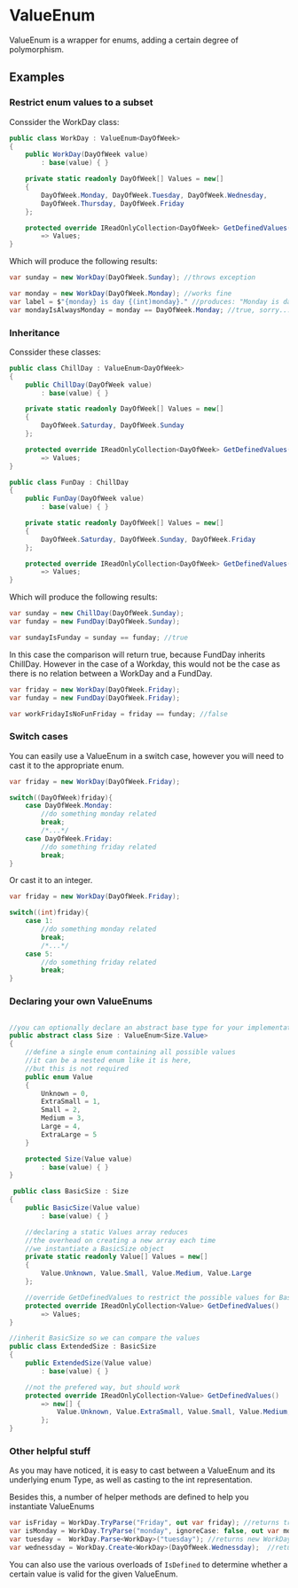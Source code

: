 # ValueEnum

ValueEnum is a wrapper for enums, adding a certain degree of polymorphism.

## Examples

### Restrict enum values to a subset

Conssider the WorkDay class:

```csharp
public class WorkDay : ValueEnum<DayOfWeek>
{
    public WorkDay(DayOfWeek value)
        : base(value) { }

    private static readonly DayOfWeek[] Values = new[]
    {
        DayOfWeek.Monday, DayOfWeek.Tuesday, DayOfWeek.Wednesday,
        DayOfWeek.Thursday, DayOfWeek.Friday
    };

    protected override IReadOnlyCollection<DayOfWeek> GetDefinedValues()
        => Values;
}

```

Which will produce the following results:

```csharp
var sunday = new WorkDay(DayOfWeek.Sunday); //throws exception

var monday = new WorkDay(DayOfWeek.Monday); //works fine
var label = $"{monday} is day {(int)monday}." //produces: "Monday is day 1."
var mondayIsAlwaysMonday = monday == DayOfWeek.Monday; //true, sorry...
```

### Inheritance

Conssider these classes:

```csharp
public class ChillDay : ValueEnum<DayOfWeek>
{
    public ChillDay(DayOfWeek value)
        : base(value) { }

    private static readonly DayOfWeek[] Values = new[]
    {
        DayOfWeek.Saturday, DayOfWeek.Sunday
    };

    protected override IReadOnlyCollection<DayOfWeek> GetDefinedValues()
        => Values;
}

public class FunDay : ChillDay
{
    public FunDay(DayOfWeek value)
        : base(value) { }

    private static readonly DayOfWeek[] Values = new[]
    {
        DayOfWeek.Saturday, DayOfWeek.Sunday, DayOfWeek.Friday
    };

    protected override IReadOnlyCollection<DayOfWeek> GetDefinedValues()
        => Values;
}
```

Which will produce the following results:

```csharp
var sunday = new ChillDay(DayOfWeek.Sunday);
var funday = new FundDay(DayOfWeek.Sunday);

var sundayIsFunday = sunday == funday; //true
```

In this case the comparison will return true, because FundDay inherits ChillDay. However in the case of a Workday, this would not be the case as there is no relation between a WorkDay and a FundDay.

```csharp
var friday = new WorkDay(DayOfWeek.Friday);
var funday = new FundDay(DayOfWeek.Friday);

var workFridayIsNoFunFriday = friday == funday; //false
```

### Switch cases

You can easily use a ValueEnum in a switch case, however you will need to cast it to the appropriate enum.

```csharp
var friday = new WorkDay(DayOfWeek.Friday);

switch((DayOfWeek)friday){
    case DayOfWeek.Monday:
        //do something monday related
        break;
        /*...*/
    case DayOfWeek.Friday:
        //do something friday related
        break;
}
```

Or cast it to an integer.

```csharp
var friday = new WorkDay(DayOfWeek.Friday);

switch((int)friday){
    case 1:
        //do something monday related
        break;
        /*...*/
    case 5:
        //do something friday related
        break;
}
```

### Declaring your own ValueEnums

```csharp

//you can optionally declare an abstract base type for your implementations
public abstract class Size : ValueEnum<Size.Value>
{
    //define a single enum containing all possible values
    //it can be a nested enum like it is here,
    //but this is not required
    public enum Value
    {
        Unknown = 0,
        ExtraSmall = 1,
        Small = 2,
        Medium = 3,
        Large = 4,
        ExtraLarge = 5
    }

    protected Size(Value value)
        : base(value) { }
}

 public class BasicSize : Size
{
    public BasicSize(Value value)
        : base(value) { }

    //declaring a static Values array reduces
    //the overhead on creating a new array each time
    //we instantiate a BasicSize object
    private static readonly Value[] Values = new[]
    {
        Value.Unknown, Value.Small, Value.Medium, Value.Large
    };

    //override GetDefinedValues to restrict the possible values for BasicSize
    protected override IReadOnlyCollection<Value> GetDefinedValues()
        => Values;
}

//inherit BasicSize so we can compare the values
public class ExtendedSize : BasicSize
{
    public ExtendedSize(Value value)
        : base(value) { }

    //not the prefered way, but should work
    protected override IReadOnlyCollection<Value> GetDefinedValues()
        => new[] {
            Value.Unknown, Value.ExtraSmall, Value.Small, Value.Medium, Value.Large, Value.ExtraLarge
        };
}
```

### Other helpful stuff

As you may have noticed, it is easy to cast between a ValueEnum and its underlying enum Type, as well as casting to the int representation.

Besides this, a number of helper methods are defined to help you instantiate ValueEnums

```csharp
var isFriday = WorkDay.TryParse("Friday", out var friday); //returns true, friday = new WorkDay(DayOfWeek.Friday)
var isMonday = WorkDay.TryParse("monday", ignoreCase: false, out var mondaytues); //returns true, monday = new WorkDay(DayOfWeek.Monday)
var tuesday =  WorkDay.Parse<WorkDay>("tuesday"); //returns new WorkDay(DayOfWeek.Tuesday)
var wednessday = WorkDay.Create<WorkDay>(DayOfWeek.Wednessday);  //returns new WorkDay(DayOfWeek.Wednessday)
```

You can also use the various overloads of `IsDefined` to determine whether a certain value is valid for the given ValueEnum.
